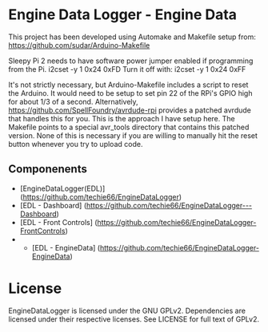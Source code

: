 # Engine Data Logger - Engine Data
This project has been developed using Automake and Makefile setup from: https://github.com/sudar/Arduino-Makefile

Sleepy Pi 2 needs to have software power jumper enabled if programming from the Pi.
	i2cset -y 1 0x24 0xFD
Turn it off with:
	i2cset -y 1 0x24 0xFF

It's not strictly necessary, but Arduino-Makefile includes a script to reset the Arduino. It would need to be setup to set pin 22 of the RPi's GPIO high for about 1/3 of a second. Alternatively, https://github.com/SpellFoundry/avrdude-rpi provides a patched avrdude that handles this for you. This is the approach I have setup here. The Makefile points to a special avr_tools directory that contains this patched version. None of this is necessary if you are willing to manually hit the reset button whenever you try to upload code.

## Componenents
- [EngineDataLogger(EDL)] (https://github.com/techie66/EngineDataLogger)
- [EDL - Dashboard] (https://github.com/techie66/EngineDataLogger---Dashboard)
- [EDL - Front Controls] (https://github.com/techie66/EngineDataLogger-FrontControls)
- * [EDL - EngineData] (https://github.com/techie66/EngineDataLogger-EngineData)

# License
EngineDataLogger is licensed under the GNU GPLv2. Dependencies are licensed under their respective licenses. See LICENSE for full text of GPLv2.

